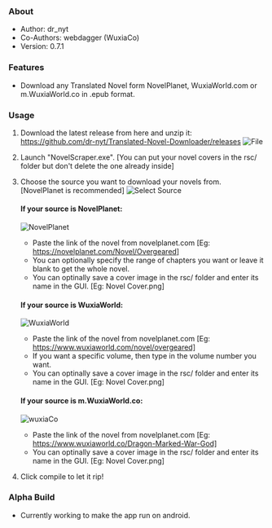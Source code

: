 ### About
 *	Author: dr_nyt
 * Co-Authors: webdagger (WuxiaCo)
 *	Version: 0.7.1

### Features
- Download any Translated Novel form NovelPlanet, WuxiaWorld.com or m.WuxiaWorld.co in .epub format.

### Usage
1. Download the latest release from here and unzip it: https://github.com/dr-nyt/Translated-Novel-Downloader/releases
![File](https://user-images.githubusercontent.com/41040912/58767035-fac03580-8596-11e9-9c1c-8c38cf72db7d.jpg)
2. Launch "NovelScraper.exe". [You can put your novel covers in the rsc/ folder but don't delete the one already inside]
3. Choose the source you want to download your novels from. [NovelPlanet is recommended]
![Select Source](https://user-images.githubusercontent.com/41040912/58767045-1297b980-8597-11e9-8e6f-f3b503defcda.jpg)
   #### If your source is NovelPlanet:
   ![NovelPlanet](https://user-images.githubusercontent.com/41040912/58767051-25aa8980-8597-11e9-94b1-91387d6462fc.jpg)
      - Paste the link of the novel from novelplanet.com [Eg: https://novelplanet.com/Novel/Overgeared]
      - You can optionally specify the range of chapters you want or leave it blank to get the whole novel.
      - You can optinally save a cover image in the rsc/ folder and enter its name in the GUI. [Eg: Novel Cover.png]

   #### If your source is WuxiaWorld:
   ![WuxiaWorld](https://user-images.githubusercontent.com/41040912/58767053-2f33f180-8597-11e9-928a-4657643993a2.jpg)
      - Paste the link of the novel from novelplanet.com [Eg: https://www.wuxiaworld.com/novel/overgeared]
      - If you want a specific volume, then type in the volume number you want.
      - You can optinally save a cover image in the rsc/ folder and enter its name in the GUI. [Eg: Novel Cover.png]

   #### If your source is m.WuxiaWorld.co:
   ![wuxiaCo](https://user-images.githubusercontent.com/41040912/58810099-4d006580-862e-11e9-985e-aa4612e1ddac.jpg)
      - Paste the link of the novel from novelplanet.com [Eg: https://www.wuxiaworld.co/Dragon-Marked-War-God]
      - You can optinally save a cover image in the rsc/ folder and enter its name in the GUI. [Eg: Novel Cover.png]

4. Click compile to let it rip!

### Alpha Build
- Currently working to make the app run on android.

